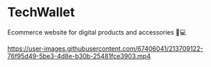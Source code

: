 # TechWallet
Ecommerce website for digital products and accessories 📱💻


https://user-images.githubusercontent.com/67406041/213709122-76f95d49-5be3-4d8e-b30b-25481fce3903.mp4

